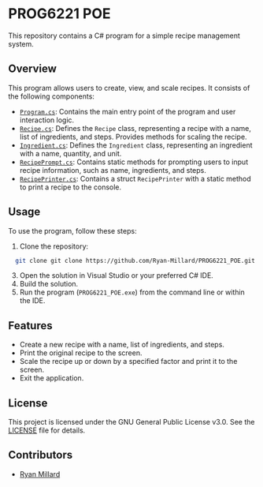 # PROG6221 POE

This repository contains a C# program for a simple recipe management system.

## Overview

This program allows users to create, view, and scale recipes. It consists of the following components:

- [`Program.cs`](https://github.com/Ryan-Millard/PROG6221_POE/blob/main/Program.cs): Contains the main entry point of the program and user interaction logic.
- [`Recipe.cs`](https://github.com/Ryan-Millard/PROG6221_POE/blob/main/Types/Recipe.cs): Defines the `Recipe` class, representing a recipe with a name, list of ingredients, and steps. Provides methods for scaling the recipe.
- [`Ingredient.cs`](https://github.com/Ryan-Millard/PROG6221_POE/blob/main/Types/Ingredient.cs): Defines the `Ingredient` class, representing an ingredient with a name, quantity, and unit.
- [`RecipePrompt.cs`](https://github.com/Ryan-Millard/PROG6221_POE/blob/main/Prompts/RecipePrompt.cs): Contains static methods for prompting users to input recipe information, such as name, ingredients, and steps.
- [`RecipePrinter.cs`](https://github.com/Ryan-Millard/PROG6221_POE/blob/main/Printers/RecipePrinter.cs): Contains a struct `RecipePrinter` with a static method to print a recipe to the console.

## Usage

To use the program, follow these steps:

1. Clone the repository:
```bash
  git clone git clone https://github.com/Ryan-Millard/PROG6221_POE.git
```

3. Open the solution in Visual Studio or your preferred C# IDE.
4. Build the solution.
5. Run the program (`PROG6221_POE.exe`) from the command line or within the IDE.

## Features

- Create a new recipe with a name, list of ingredients, and steps.
- Print the original recipe to the screen.
- Scale the recipe up or down by a specified factor and print it to the screen.
- Exit the application.

## License

This project is licensed under the GNU General Public License v3.0. See the [LICENSE](https://github.com/Ryan-Millard/PROG6221_POE/blob/main/LICENSE) file for details.

## Contributors

- [Ryan Millard](https://github.com/Ryan-Millard)

